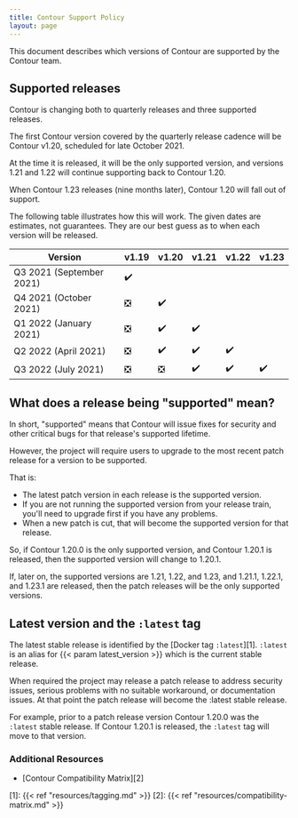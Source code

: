 ```yaml
---
title: Contour Support Policy
layout: page
---
```


This document describes which versions of Contour are supported by the Contour team.

## Supported releases

Contour is changing both to quarterly releases and three supported releases.

The first Contour version covered by the quarterly release cadence will be Contour v1.20, scheduled for late October 2021.

At the time it is released, it will be the only supported version, and versions 1.21 and 1.22 will continue supporting back to Contour 1.20.

When Contour 1.23 releases (nine months later), Contour 1.20 will fall out of support.

The following table illustrates how this will work. The given dates are estimates, not guarantees.
They are our best guess as to when each version will be released.

| Version |v1.19 |v1.20|v1.21|v1.22|v1.23|
|---------|--------|-------|-------|-------|-------|
|Q3 2021 (September 2021) | :heavy_check_mark: |
|Q4 2021 (October 2021) | :negative_squared_cross_mark: | :heavy_check_mark: |
|Q1 2022 (January 2021) | :negative_squared_cross_mark: | :heavy_check_mark: |:heavy_check_mark: |
|Q2 2022 (April 2021) | :negative_squared_cross_mark: | :heavy_check_mark: |:heavy_check_mark: |:heavy_check_mark: |
|Q3 2022 (July 2021) | :negative_squared_cross_mark: | :negative_squared_cross_mark: |:heavy_check_mark: |:heavy_check_mark: | :heavy_check_mark: |

## What does a release being "supported" mean?

In short, "supported" means that Contour will issue fixes for security and other critical bugs for that release's supported lifetime.

However, the project will require users to upgrade to the most recent patch release for a version to be supported.

That is:
- The latest patch version in each release is the supported version.
- If you are not running the supported version from your release train, you'll need to upgrade first if you have any problems.
- When a new patch is cut, that will become the supported version for that release.

So, if Contour 1.20.0 is the only supported version, and Contour 1.20.1 is released, then the supported version will change to 1.20.1.

If, later on, the supported versions are 1.21, 1.22, and 1.23, and 1.21.1, 1.22.1, and 1.23.1 are released, then the patch releases will be the only supported versions.

## Latest version and the `:latest` tag
The latest stable release is identified by the [Docker tag `:latest`][1].
`:latest` is an alias for {{< param latest_version >}} which is the current stable release.

When required the project may release a patch release to address security issues, serious problems with no suitable workaround, or documentation issues.
At that point the patch release will become the :latest stable release.

For example, prior to a patch release version Contour 1.20.0 was the `:latest` stable release.
If Contour 1.20.1 is released, the `:latest` tag will move to that version.

### Additional Resources

- [Contour Compatibility Matrix][2]

[1]: {{< ref "resources/tagging.md" >}}
[2]: {{< ref "resources/compatibility-matrix.md" >}}
